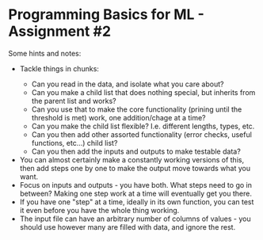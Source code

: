 # Programming Basics for ML - Assignment #2

Some hints and notes:
<ul>
<li> Tackle things in chunks: </li>
    <ul>
    <li> Can you read in the data, and isolate what you care about? </li>
    <li> Can you make a child list that does nothing special, but inherits from the parent list and works? </li>
    <li> Can you use that to make the core functionality (prining until the threshold is met) work, one addition/chage at a time? </li>
    <li> Can you make the child list flexible? I.e. different lengths, types, etc. </li>
    <li> Can you then add other assorted functionality (error checks, useful functions, etc...) child list? </li>
    <li> Can you then add the inputs and outputs to make testable data? </li>
    </ul>
<li> You can almost certainly make a constantly working versions of this, then add steps one by one to make the output move towards what you want. </li>
<li> Focus on inputs and outputs - you have both. What steps need to go in between? Making one step work at a time will eventually get you there. </li>
<li> If you have one "step" at a time, ideally in its own function, you can test it even before you have the whole thing working. </li>
<li> The input file can have an arbitrary number of columns of values - you should use however many are filled with data, and ignore the rest. </li>
</ul>
